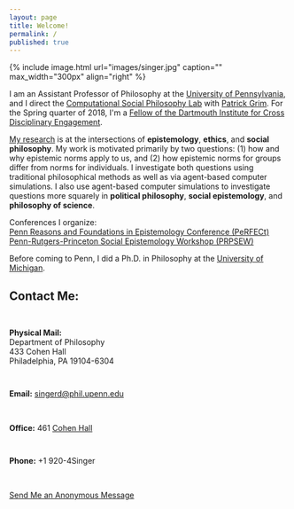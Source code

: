```yaml
---
layout: page
title: Welcome!
permalink: /
published: true
---
```

<div style="width: 100%;" markdown="1">
{% include image.html url="images/singer.jpg" caption="" max_width="300px" align="right" %}

I am an Assistant Professor of Philosophy at the [University of Pennsylvania](http://philosophy.sas.upenn.edu/), and I direct the [Computational Social Philosophy Lab](/CSPL/) with [Patrick Grim](http://www.pgrim.org/).  For the Spring quarter of 2018, I'm a [Fellow of the Dartmouth Institute for Cross Disciplinary Engagement](http://ice.dartmouth.edu/fellows-program/daniel-singer).

[My research](http://www.danieljsinger.com/research/) is at the intersections of **epistemology**, **ethics**, and **social philosophy**.  My work is motivated primarily by two questions: (1) how and why epistemic norms apply to us, and (2) how epistemic norms for groups differ from norms for individuals.  I investigate both questions using traditional philosophical methods as well as via agent-based computer simulations.  I also use agent-based computer simulations to investigate questions more squarely in **political philosophy**, **social epistemology**, and **philosophy of science**.

Conferences I organize:  
[Penn Reasons and Foundations in Epistemology Conference (PeRFECt)](http://www.danieljsinger.com/PeRFECt3/)  
[Penn-Rutgers-Princeton Social Epistemology Workshop (PRPSEW)](http://www.danieljsinger.com/PRPSEW/)

Before coming to Penn, I did a Ph.D. in Philosophy at the [University of Michigan](http://www.lsa.umich.edu/philosophy/).
</div>


<a id="contact"></a>
<h2>Contact Me:</h2>

<div class="grid-container outline">
  <div class="row" style="padding-bottom: 1em">
    <div class="col-2" style="padding-top: 1em;">
    <p><b>Physical Mail:</b><br />
      Department of Philosophy<br />
      433 Cohen Hall<br />
      Philadelphia, PA 19104-6304</p>
    </div>
    <div class="col-2" style="padding-top: 1em;">
      <p><b>Email:</b> <a href="mailto:singerd@phil.upenn.edu">singerd@phil.upenn.edu</a></p>
      <br />
      <p><b>Office:</b> 461 <a href="http://www.facilities.upenn.edu/maps/locations/cohen-hall-claudia">Cohen Hall</a></p>
    </div>
    <div class="col-2" style="padding-top: 1em;">
      <p><b>Phone:</b> +1 920-4Singer</p>
      <br />
      <p><a href="http://www.danieljsinger.com/anonmessage/">Send Me an Anonymous Message</a></p>
    </div>
  </div>
</div>
